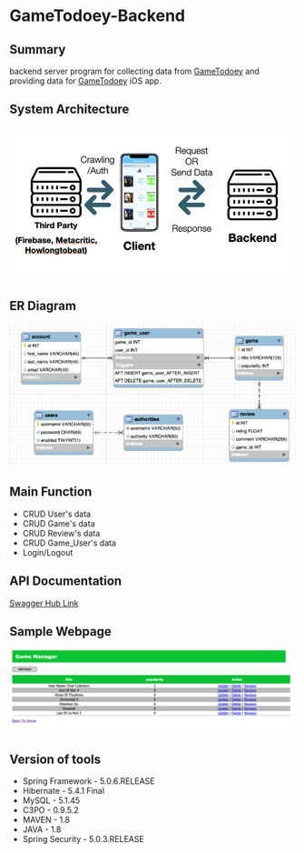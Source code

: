 # GameTodoey-Backend
## Summary  
backend server program for collecting data from [GameTodoey](https://github.com/JaeguKim/GameTodoey) and providing data for [GameTodoey](https://github.com/JaeguKim/GameTodoey) iOS app.  
## System Architecture 
  
![image](img/serviceArchitecture.png)

## ER Diagram  
  
![image](img/ERdiagram.png)  
  
## Main Function  
* CRUD User's data  
* CRUD Game's data  
* CRUD Review's data  
* CRUD Game_User's data  
* Login/Logout

## API Documentation
[Swagger Hub Link](https://app.swaggerhub.com/apis-docs/JaeguKim/GameTodoey-Admin-API/0.0.1)  
  
## Sample Webpage  
![image](img/game.png)  

## Version of tools  
* Spring Framework - 5.0.6.RELEASE  
* Hibernate - 5.4.1 Final  
* MySQL - 5.1.45  
* C3PO - 0.9.5.2  
* MAVEN - 1.8  
* JAVA - 1.8  
* Spring Security - 5.0.3.RELEASE
